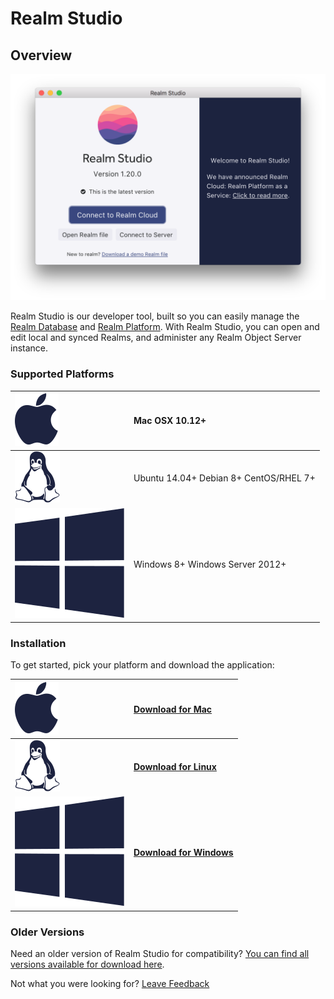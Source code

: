 # Realm Studio

## Overview

![](../.gitbook/assets/image.png)

Realm Studio is our developer tool, built so you can easily manage the [Realm Database](https://realm.io/products/realm-database) and [Realm Platform](https://realm.io/products/realm-platform). With Realm Studio, you can open and edit local and synced Realms, and administer any Realm Object Server instance.

### Supported Platforms

| ![](../.gitbook/assets/apple%20%283%29.svg) | Mac OSX 10.12+ |
| :--- | :--- |
| ![](../.gitbook/assets/linux.svg) | Ubuntu 14.04+ Debian 8+ CentOS/RHEL 7+ |
| ![](../.gitbook/assets/windows.svg) | Windows 8+ Windows Server 2012+ |

### Installation

To get started, pick your platform and download the application:

| ![](../.gitbook/assets/apple%20%283%29.svg) | [**Download for Mac**](https://studio-releases.realm.io/latest/download/mac-dmg) |
| :--- | :--- |
| ![](../.gitbook/assets/linux.svg) | [**Download for Linux**](https://studio-releases.realm.io/latest/download/linux-appimage) |
| ![](../.gitbook/assets/windows.svg) | [**Download for Windows**](https://studio-releases.realm.io/latest/download/win-setup) |

### Older Versions

Need an older version of Realm Studio for compatibility? [You can find all versions available for download here](https://studio-releases.realm.io/).  



Not what you were looking for? [Leave Feedback](https://realm3.typeform.com/to/A4guM3) 

